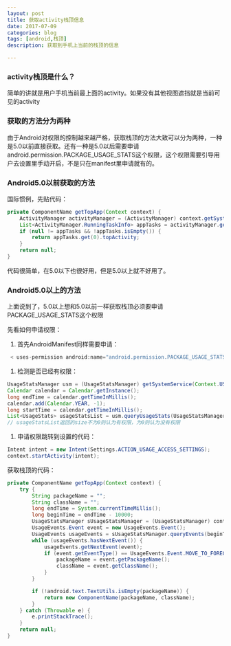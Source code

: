 ```yaml
---
layout: post
title: 获取activity栈顶信息
date: 2017-07-09
categories: blog
tags: [android,栈顶]
description: 获取到手机上当前的栈顶的信息

---
```

### activity栈顶是什么？
简单的讲就是用户手机当前最上面的activity。如果没有其他视图遮挡就是当前可见的activity

### 获取的方法分为两种
由于Android对权限的控制越来越严格，获取栈顶的方法大致可以分为两种，一种是5.0以前直接获取。还有一种是5.0以后需要申请android.permission.PACKAGE_USAGE_STATS这个权限，这个权限需要引导用户去设置里手动开启，不是只在manifest里申请就有的。

### Android5.0以前获取的方法
国际惯例，先贴代码：
```java
private ComponentName getTopApp(Context context) {
    ActivityManager activityManager = (ActivityManager) context.getSystemService(Context.ACTIVITY_SERVICE);
    List<ActivityManager.RunningTaskInfo> appTasks = activityManager.getRunningTasks(1);
    if (null != appTasks && !appTasks.isEmpty()) {
        return appTasks.get(0).topActivity;
    }
    return null;
}
```
代码很简单，在5.0以下也很好用，但是5.0以上就不好用了。

### Android5.0以上的方法
上面说到了，5.0以上想和5.0以前一样获取栈顶必须要申请PACKAGE_USAGE_STATS这个权限

先看如何申请权限：
1. 首先AndroidManifest同样需要申请：
```java
 < uses-permission android:name="android.permission.PACKAGE_USAGE_STATS" / >
```
1. 检测是否已经有权限：
```java
UsageStatsManager usm = (UsageStatsManager) getSystemService(Context.USAGE_STATS_SERVICE);
Calendar calendar = Calendar.getInstance();
long endTime = calendar.getTimeInMillis();
calendar.add(Calendar.YEAR, -1);
long startTime = calendar.getTimeInMillis();
List<UsageStats> usageStatsList = usm.queryUsageStats(UsageStatsManager.INTERVAL_DAILY, startTime, endTime);
// usageStatsList返回的size不为0则认为有权限，为0则认为没有权限
```
1. 申请权限跳转到设置的代码：

```java
Intent intent = new Intent(Settings.ACTION_USAGE_ACCESS_SETTINGS);
context.startActivity(intent);
```

获取栈顶的代码：
```java
private ComponentName getTopApp(Context context) {
    try {
        String packageName = "";
        String className = "";
        long endTime = System.currentTimeMillis();
        long beginTime = endTime - 10000;
        UsageStatsManager sUsageStatsManager = (UsageStatsManager) context.getSystemService(Context.USAGE_STATS_SERVICE);
        UsageEvents.Event event = new UsageEvents.Event();
        UsageEvents usageEvents = sUsageStatsManager.queryEvents(beginTime, endTime);
        while (usageEvents.hasNextEvent()) {
            usageEvents.getNextEvent(event);
            if (event.getEventType() == UsageEvents.Event.MOVE_TO_FOREGROUND) {
                packageName = event.getPackageName();
                className = event.getClassName();
            }
        }

        if (!android.text.TextUtils.isEmpty(packageName)) {
            return new ComponentName(packageName, className);
        }
    } catch (Throwable e) {
        e.printStackTrace();
    }
    return null;
}
```
